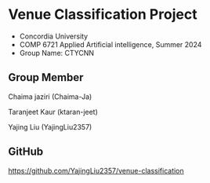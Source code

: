 # Venue Classification Project 

- Concordia University
- COMP 6721 Applied Artificial intelligence, Summer 2024
- Group Name: CTYCNN 

## Group Member

Chaima jaziri (Chaima-Ja)

Taranjeet Kaur (ktaran-jeet)

Yajing Liu (YajingLiu2357)

## GitHub
https://github.com/YajingLiu2357/venue-classification
